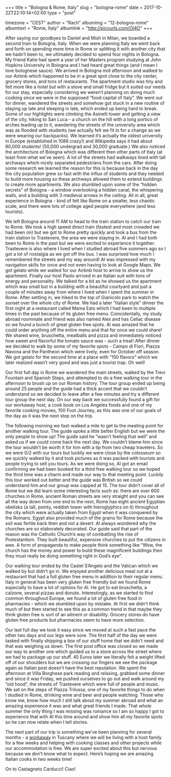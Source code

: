 +++
title = "Bologna & Rome, Italy"
slug = "bologna-rome"
date = 2017-10-22T22:10:14+02:00
type = "post"

timezone = "CEST"
author = "Rach"
albumimg = "12-bologna-rome"
albumtext = "Rome, Italy"
albumlink = "http://picourls.com/Ol4O"
+++

After saying our goodbyes to Daniel and Mish in Milan, we boarded a second train to Bologna, Italy. When we were planning Italy we went back and forth on spending more time in Rome or splitting it with another city that we hadn’t been to, we ultimately decided to spend four nights in Bologna. My friend Katie had  spent a year of her Masters program studying at John Hopkins University in Bologna and I had heard great things (and I mean I love bolognese sauce). We arrived in Bologna mid afternoon and walked to our Airbnb which happened to be in a great spot close to the city center, grocery stores, and tons of restaurants. The apartment studio was tiny and felt more like a hotel but with a stove and small fridge but it suited our needs for our stay, especially considering we weren’t planning on doing much cooking since we were in the supposed “food capital of Italy”. We went out for dinner, wandered the streets and somehow got stuck in a new routine of staying up late and sleeping in late, which ended up being hard to break. Some of our highlights were climbing the Asinelli tower and getting a view of the city, hiking to San Luca - a church on the hill with a long portico of arches leading up to it, wandering the streets of the university area which was as flooded with students (we actually felt we fit in for a change as we were wearing our backpacks). We learned it’s actually the oldest university in Europe (established in 1088 crazy!) and Wikipedia says it had about 80,000 students! (50,000 undergrad and 30,000 graduate.) We also noticed the architecture of Bologna which was different then other parts of Italy (at least from what we’ve seen). A lot of the streets had walkways lined with tall archways which nicely separated pedestrians from the cars. After doing some research we learned the reason for this is because back in the day the city population grew so fast with the influx of students and they needed to build more housing so these archways allowed them to extend buildings to create more apartments. We also stumbled upon some of the “hidden secrets” of Bologna - a window overlooking a hidden canal, the whispering walls, and a building with 3 medieval arrows in the ceiling. All in all, great experience in Bologna - kind of felt like Rome on a smaller, less chaotic scale, and there were lots of college aged people everywhere (and less tourists).

We left Bologna around 11 AM to head to the train station to catch our train to Rome. We took a high speed direct train (fastest and most crowded we had been on) but we got to Rome pretty quickly and took a bus from the train station to Trastevere, the area we were staying in. Al and I had both been to Rome in the past but we were excited to experience it together. Trastevere is also where I lived when I studied abroad five summers ago so I got a lot of nostalgia as we got off the bus. I was surprised how much I remembered the streets and my way around! Al was impressed with my navigation skills for once and not even having to look at Google Maps. We got gelato while we waited for our Airbnb host to arrive to show us the apartment. Finally our host Paolo arrived in an Italian suit with tons of energy and personality. We talked for a bit as he showed us the apartment which was small but in a building with a beautiful courtyard and just a couple of minutes away from where I lived when I spent the summer in Rome. After settling in, we hiked to the top of Gianicolo park to watch the sunset over the whole city of Rome. We had a later “Italian style” dinner the first night at a restaurant called Mama Eats which I had been to multiple times in the past because of its gluten free menu. Coincidentally, my study abroad roommate and friend was also named Alex and has Celiac disease so we found a bunch of great gluten free spots. Al was amazed that he could order anything off the entire menu and that for once we could share! We shared wine, bruschetta, meatballs and pizza and immediately noticed how sweet and flavorful the tomato sauce was - such a treat! After dinner we decided to walk by some of my favorite spots - Campo di Fiori, Piazza Navona and the Pantheon which were lively, even for October off season. We got gelato for the second time at a place with “150 flavors” which we later realized wasn’t very good and was just a tourist trap. Oh well!

Our first full day in Rome we wandered the main streets, walked by the Trevi Fountain and Spanish Steps, and attempted to do a free walking tour in the afternoon to brush up on our Roman history. The tour group ended up being around 25 people and the guide had a thick accent that we couldn’t understand so we decided to leave after a few minutes and try a different tour group the next day. On our way back we successfully found a gift for our workaway host, a cook book on Los Angeles foods and one of my favorite cooking movies, 100 Foot Journey, as this was one of our goals of the day as it was the next stop on the trip.

The following morning we fast-walked a mile to get to the meeting point for another walking tour. The guide spoke a little better English but we were the only people to show up! The guide said he “wasn’t feeling that well” and asked us if we could come back the next day. We couldn’t blame him since the tour wouldn’t be worth it for him with a tip from two cheap travelers. So we were 0/2 with our tours but luckily we were close by the colosseum so we quickly walked by it and took pictures as it was packed with tourists and people trying to sell you tours. As we were doing so, Al got an email confirming we had been booked for a third free walking tour so we hoped the third time was a charm and made our way to that meeting point. Luckily this tour worked out better and the guide was British so we could understand him and our group was capped at 15. The tour didn’t cover all of Rome but we did learn some interesting facts such as: there are over 600 churches in Rome, ancient Roman streets are very straight and you can see all the way down from one end to the next, Rome has eight ancient Egyptian obelisks (a tall, pointy, reddish tower with hieroglyphics on it) throughout the city which were actually taken from Egypt when it was conquered by the Romans. Egypt also provided much of the grains for Rome because the soil was fertile back then and not a desert. Al always wondered why the churches are so elaborately decorated. Our guide said that part of the reason was the Catholic Church’s way of combatting the rise of Protestantism. They built beautiful, expensive churches to put the citizens in awe. A form of propaganda to make people think something like “Wow, the church has the money and power to build these magnificent buildings then they must really be doing something right in God’s eye”.

Our walking tour ended by the Castel S’Angelo and the Vatican which we walked by but didn’t go in. We enjoyed another delicious meal out at a restaurant that had a full gluten free menu in addition to their regular menu. Italy in general has been very gluten free friendly but we found Rome especially to have a lot of options for Al. He got to eat bruschetta, a calzone, several pizzas and donuts. Interestingly, as we started to find common throughout Europe, we found a lot of  gluten free food in pharmacies - which we stumbled upon by mistake. At first we didn’t think much of but then started to see this as a common trend in that maybe they think gluten free is sort of an ailment or disability. Grocery stores do have gluten free products but pharmacies seem to have more selection.

Our last full day we took it easy since we moved at such a fast pace the other two days and our legs were sore. The first half of the day we were tasked with finally shipping a box of our stuff home that we didn’t need and that was weighing us down. The first post office was closed so we made our way to another one which guided us to a store across the street where we had to package up our stuff. 45 Euros later we literally felt a weight lifted off of our shoulders but we are crossing our fingers we see the package again as Italian post doesn’t have the best reputation. We spent the afternoon at Villa Borghese park reading and relaxing, grabbed some dinner and since it was Friday, we pushed ourselves to go out and walk around my “old hood”, the streets of Trastevere which were full of people and music. We sat on the steps of Piazza Trilussa, one of my favorite things to do when I studied in Rome, drinking wine and beer and people watching. Those who know me, know how much I still talk about my summer abroad and what an amazing experience it was and what great friends I made. That whole summer the only thing I was missing was romance so I am so happy I got to experience that with Al this time around and show him all my favorite spots so he can now relate when I tell stories.

The next part of our trip is something we’ve been planning for several months - a [workaway](https://workaway.info) in Tuscany where we will be living with a host family for a few weeks and helping with cooking classes and other projects while our accommodation is free. We are super excited about this but nervous because we don’t know what to expect. Here’s hoping we are amazing Italian cooks in two weeks time!

On to Castagneto Carducci! Ciao!
